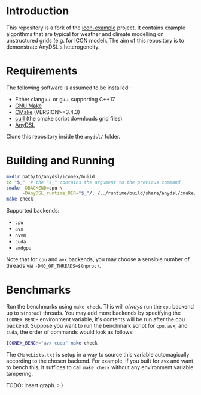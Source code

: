 
# Introduction
This repository is a fork of the [icon-example](https://gitlab.dkrz.de/skosukhin/icon-example/) project.
It contains example algorithms that are typical for weather and climate modelling on unstructured grids (e.g. for ICON model).
The aim of this repository is to demonstrate AnyDSL's heterogeneity.

# Requirements
The following software is assumed to be installed:

- Either clang++ or g++ supporting C++17
- [GNU Make](https://www.gnu.org/software/make/)
- [CMake](https://gitlab.kitware.com/cmake/cmake/) (VERSION>=3.4.3)
- [curl](https://curl.haxx.se/) (the cmake script downloads grid files)
- [AnyDSL](https://github.com/AnyDSL/anydsl)

Clone this repository inside the `anydsl/` folder.

# Building and Running

```bash
mkdir path/to/anydsl/iconex/build
cd "$_"  # the "$_" contains the argument to the previous command
cmake -DBACKEND=cpu \
      -DAnyDSL_runtime_DIR="$_"/../../runtime/build/share/anydsl/cmake/
make check
```

Supported backends:

- `cpu`
- `avx`
- `nvvm`
- `cuda`
- `amdgpu`

Note that for `cpu` and `avx` backends, you may choose a sensible number of threads via `-DNO_OF_THREADS=$(nproc)`.

# Benchmarks

Run the benchmarks using `make check`.
This will *always* run the `cpu` backend up to `$(nproc)` threads.
You may add more backends by specifying the `ICONEX_BENCH` environment variable, it's contents will be run after the cpu backend.
Suppose you want to run the benchmark script for `cpu`, `avx`, and `cuda`, the order of commands would look as follows:
```bash
ICONEX_BENCH="avx cuda" make check
```
The `CMakeLists.txt` is setup in a way to source this variable automagically according to the chosen backend.
For example, if you built for `avx` and want to bench this, it suffices to call `make check` without any environment variable tampering.

TODO: Insert graph. :-)

